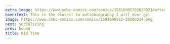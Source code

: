 ```yaml
---
extra_image: https://www.smbc-comics.com/comics/158169857020200214after.png
hovertext: This is the closest to autiobiography I will ever get
image: https://www.smbc-comics.com/comics/1581698512-20200214.png
next: socializing
prev: bound
title: Kid Time
---
```

